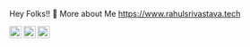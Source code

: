 Hey  Folks!! 👋
More about Me
https://www.rahulsrivastava.tech

<a href="https://www.linkedin.com/in/rahul-srivastava-2598a2179">
  <img align="left" alt="Rahuls's LinkdeIn" width="22px" src="https://cdn.jsdelivr.net/npm/simple-icons@v3/icons/linkedin.svg" />
</a>
<a href="https://www.instagram.com/">
  <img align="left" alt=Rahul's Instagram" width="22px" src="https://cdn.jsdelivr.net/npm/simple-icons@v3/icons/instagram.svg" />
</a>
<a href="https://www.facebook.com/">
  <img align="left" alt="Rahul's Instagram" width="22px" src="https://cdn.jsdelivr.net/npm/simple-icons@v3/icons/facebook.svg" />
</a>
